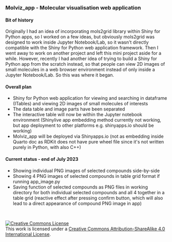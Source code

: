 ### Molviz_app - Molecular visualisation web application

#### **Bit of history**

Originally I had an idea of incorporating mols2grid library within Shiny for Python apps, so I worked on a few ideas, but obviously mols2grid was designed to work inside Jupyter Notebook/Lab, so it wasn't directly compatible with the Shiny for Python web application framework. Then I went away to work on another project and left this mini project aside for a while. However, recently I had another idea of trying to build a Shiny for Python app from the scratch instead, so that people can view 2D images of small molecules in a web browser environment instead of only inside a Jupyter Notebook/Lab. So this was where it began.


#### **Overall plan**

- Shiny for Python web application for viewing and searching in dataframe (ITables) and viewing 2D images of small molecules of interests
- The data table and image parts have been separated
- The interactive table will now be within the Jupyter notebook environment (Shinylive app embedding method currently not working, but app deployment to other platforms e.g. shinyapps.io should be working)
- Molviz_app will be deployed via Shinyapps.io (not as embedding inside Quarto doc as RDKit does not have pure wheel file since it's not written purely in Python, with also C++)


#### **Current status - end of July 2023**

- Showing individual PNG images of selected compounds side-by-side
- Showing 4 PNG images of selected compounds in table grid format if running app_image.py
- Saving function of selected compounds as PNG files in working directory for both individual selected compounds and all 4 together in a table grid (reactive effect after pressing confirm button, which will also lead to a direct appearance of compound PNG image in app)

<br>

<a rel="license" href="http://creativecommons.org/licenses/by-sa/4.0/"><img alt="Creative Commons License" style="border-width:0" src="https://i.creativecommons.org/l/by-sa/4.0/88x31.png" /></a><br />This work is licensed under a <a rel="license" href="http://creativecommons.org/licenses/by-sa/4.0/">Creative Commons Attribution-ShareAlike 4.0 International License</a>.